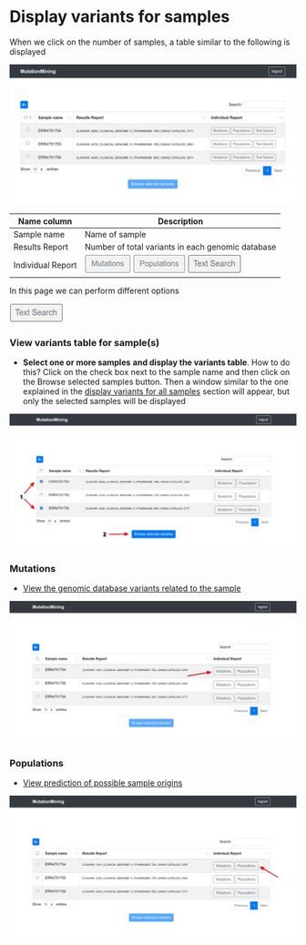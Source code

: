 # Display variants for samples

When we click on the number of samples, a table similar to the following is displayed

![](../../../.gitbook/assets/samples-table.png)

| Name column       | Description                                                                                                                               |
| ----------------- | ----------------------------------------------------------------------------------------------------------------------------------------- |
| Sample name       | Name of sample                                                                                                                            |
| Results Report    | Number of total variants in each genomic database                                                                                         |
| Individual Report | [![](../../../.gitbook/assets/button-mutations.png)](./#mutations) [![](../../../.gitbook/assets/button-populations.png)](./#populations) [![](../../../.gitbook/assets/button-text-search.png)](./#text-search) |

In this page we can perform different options

![](../../../.gitbook/assets/button-text-search.png)

### View variants table for sample(s)

* **Select one or more samples** **and display the variants table**. How to do this? Click on the check box next to the sample name and then click on the Browse selected samples button. Then a window similar to the one explained in the [display variants for all samples](../../page-1.md) section will appear, but only the selected samples will be displayed

![](../../../.gitbook/assets/samples-table-browse.png)

### Mutations

* [View the genomic database variants related to the sample](mutations.md)

![](../../../.gitbook/assets/samples-table-mutations.png)

### Populations

* [View prediction of possible sample origins](populations.md)

![](../../../.gitbook/assets/samples-table-populations.png)
